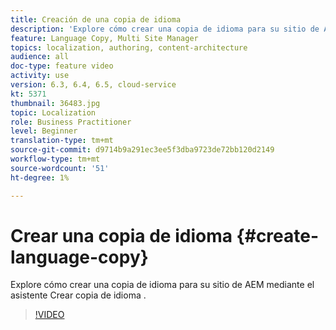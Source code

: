 ```yaml
---
title: Creación de una copia de idioma
description: 'Explore cómo crear una copia de idioma para su sitio de AEM mediante el asistente Crear copia de idioma .  '
feature: Language Copy, Multi Site Manager
topics: localization, authoring, content-architecture
audience: all
doc-type: feature video
activity: use
version: 6.3, 6.4, 6.5, cloud-service
kt: 5371
thumbnail: 36483.jpg
topic: Localization
role: Business Practitioner
level: Beginner
translation-type: tm+mt
source-git-commit: d9714b9a291ec3ee5f3dba9723de72bb120d2149
workflow-type: tm+mt
source-wordcount: '51'
ht-degree: 1%

---
```



# Crear una copia de idioma {#create-language-copy}

Explore cómo crear una copia de idioma para su sitio de AEM mediante el asistente Crear copia de idioma .

>[!VIDEO](https://video.tv.adobe.com/v/36483?quality=12&learn=on)
